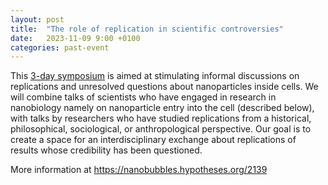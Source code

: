 ```yaml
---
layout: post
title:  "The role of replication in scientific controversies"
date:   2023-11-09 9:00 +0100
categories: past-event
---
```


This [3-day symposium](https://nanobubbles.hypotheses.org/2139) is aimed at stimulating informal discussions on replications and unresolved questions about nanoparticles inside cells. We will combine talks of scientists who have engaged in research in nanobiology namely on nanoparticle entry into the cell (described below), with talks by researchers who have studied replications from a historical, philosophical, sociological, or anthropological perspective. Our goal is to create a space for an interdisciplinary exchange about replications of results whose credibility has been questioned.

More information at https://nanobubbles.hypotheses.org/2139
